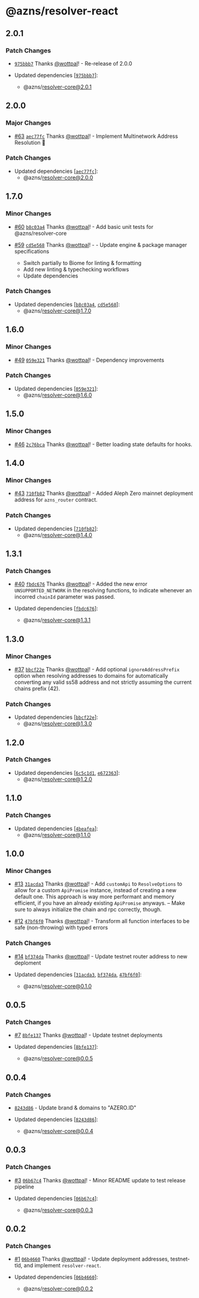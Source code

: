 # @azns/resolver-react

## 2.0.1

### Patch Changes

- [`975bbb7`](https://github.com/azero-id/resolver/commit/975bbb72644952f3b7e1d69d7ab6e01efd7a4384) Thanks [@wottpal](https://github.com/wottpal)! - Re-release of 2.0.0

- Updated dependencies [[`975bbb7`](https://github.com/azero-id/resolver/commit/975bbb72644952f3b7e1d69d7ab6e01efd7a4384)]:
  - @azns/resolver-core@2.0.1

## 2.0.0

### Major Changes

- [#63](https://github.com/azero-id/resolver/pull/63) [`aec77fc`](https://github.com/azero-id/resolver/commit/aec77fce4d1637484e11d7f9d3067a6410e2b1dd) Thanks [@wottpal](https://github.com/wottpal)! - Implement Multinetwork Address Resolution 🚀

### Patch Changes

- Updated dependencies [[`aec77fc`](https://github.com/azero-id/resolver/commit/aec77fce4d1637484e11d7f9d3067a6410e2b1dd)]:
  - @azns/resolver-core@2.0.0

## 1.7.0

### Minor Changes

- [#60](https://github.com/azero-id/resolver/pull/60) [`b8c03a4`](https://github.com/azero-id/resolver/commit/b8c03a403a88d8133fba55d168a154baf2250ae9) Thanks [@wottpal](https://github.com/wottpal)! - Add basic unit tests for @azns/resolver-core

- [#59](https://github.com/azero-id/resolver/pull/59) [`cd5e568`](https://github.com/azero-id/resolver/commit/cd5e568b84d00b04d0fc718cab4a86c6513e0c63) Thanks [@wottpal](https://github.com/wottpal)! - - Update engine & package manager specifications
  - Switch partially to Biome for linting & formatting
  - Add new linting & typechecking workflows
  - Update dependencies

### Patch Changes

- Updated dependencies [[`b8c03a4`](https://github.com/azero-id/resolver/commit/b8c03a403a88d8133fba55d168a154baf2250ae9), [`cd5e568`](https://github.com/azero-id/resolver/commit/cd5e568b84d00b04d0fc718cab4a86c6513e0c63)]:
  - @azns/resolver-core@1.7.0

## 1.6.0

### Minor Changes

- [#49](https://github.com/azero-id/resolver/pull/49) [`059e321`](https://github.com/azero-id/resolver/commit/059e3215ebb54a830b088f80a0796a4c8d0ccda6) Thanks [@wottpal](https://github.com/wottpal)! - Dependency improvements

### Patch Changes

- Updated dependencies [[`059e321`](https://github.com/azero-id/resolver/commit/059e3215ebb54a830b088f80a0796a4c8d0ccda6)]:
  - @azns/resolver-core@1.6.0

## 1.5.0

### Minor Changes

- [#46](https://github.com/azero-id/resolver/pull/46) [`2c76bca`](https://github.com/azero-id/resolver/commit/2c76bcae642948bca86e85dc663f0440c31e2040) Thanks [@wottpal](https://github.com/wottpal)! - Better loading state defaults for hooks.

## 1.4.0

### Minor Changes

- [#43](https://github.com/azero-id/resolver/pull/43) [`710fb82`](https://github.com/azero-id/resolver/commit/710fb82c04a572c43a5fcacfc6de0f51c425696d) Thanks [@wottpal](https://github.com/wottpal)! - Added Aleph Zero mainnet deployment address for `azns_router` contract.

### Patch Changes

- Updated dependencies [[`710fb82`](https://github.com/azero-id/resolver/commit/710fb82c04a572c43a5fcacfc6de0f51c425696d)]:
  - @azns/resolver-core@1.4.0

## 1.3.1

### Patch Changes

- [#40](https://github.com/azero-id/resolver/pull/40) [`fbdc676`](https://github.com/azero-id/resolver/commit/fbdc67609cef2b49627ff8db58385d272b0e28c9) Thanks [@wottpal](https://github.com/wottpal)! - Added the new error `UNSUPPORTED_NETWORK` in the resolving functions, to indicate whenever an incorred `chainId` parameter was passed.

- Updated dependencies [[`fbdc676`](https://github.com/azero-id/resolver/commit/fbdc67609cef2b49627ff8db58385d272b0e28c9)]:
  - @azns/resolver-core@1.3.1

## 1.3.0

### Minor Changes

- [#37](https://github.com/azero-id/resolver/pull/37) [`bbcf22e`](https://github.com/azero-id/resolver/commit/bbcf22e4a28d92f7595b33993a4cded5c43bd547) Thanks [@wottpal](https://github.com/wottpal)! - Add optional `ignoreAddressPrefix` option when resolving addresses to domains for automatically converting any valid ss58 address and not strictly assuming the current chains prefix (42).

### Patch Changes

- Updated dependencies [[`bbcf22e`](https://github.com/azero-id/resolver/commit/bbcf22e4a28d92f7595b33993a4cded5c43bd547)]:
  - @azns/resolver-core@1.3.0

## 1.2.0

### Patch Changes

- Updated dependencies [[`6c5c1d1`](https://github.com/azero-id/resolver/commit/6c5c1d1801295a7e3e36b87db08ec35d3b4298f1), [`e672363`](https://github.com/azero-id/resolver/commit/e6723631a398d45bb8be0e72b793406cb724491d)]:
  - @azns/resolver-core@1.2.0

## 1.1.0

### Patch Changes

- Updated dependencies [[`4beafea`](https://github.com/azero-id/resolver/commit/4beafea400fd76d284755d9ba698f9c6cbb899e1)]:
  - @azns/resolver-core@1.1.0

## 1.0.0

### Minor Changes

- [#13](https://github.com/azero-id/resolver/pull/13) [`31acda3`](https://github.com/azero-id/resolver/commit/31acda37409cdd945fa12669bac364e3eb312990) Thanks [@wottpal](https://github.com/wottpal)! - Add `customApi` to `ResolveOptions` to allow for a custom `ApiPromise` instance, instead of creating a new default one. This approach is way more performant and memory efficient, if you have an already existing `ApiPromise` anyways. – Make sure to always initialize the chain and rpc correctly, though.

- [#12](https://github.com/azero-id/resolver/pull/12) [`47bf6f0`](https://github.com/azero-id/resolver/commit/47bf6f0a42e4a8e837be0812e0a65a7089687f3c) Thanks [@wottpal](https://github.com/wottpal)! - Transform all function interfaces to be safe (non-throwing) with typed errors

### Patch Changes

- [#14](https://github.com/azero-id/resolver/pull/14) [`bf374da`](https://github.com/azero-id/resolver/commit/bf374daa0e7405c38f1dbe64e4f4e31f592dc751) Thanks [@wottpal](https://github.com/wottpal)! - Update testnet router address to new deploment

- Updated dependencies [[`31acda3`](https://github.com/azero-id/resolver/commit/31acda37409cdd945fa12669bac364e3eb312990), [`bf374da`](https://github.com/azero-id/resolver/commit/bf374daa0e7405c38f1dbe64e4f4e31f592dc751), [`47bf6f0`](https://github.com/azero-id/resolver/commit/47bf6f0a42e4a8e837be0812e0a65a7089687f3c)]:
  - @azns/resolver-core@0.1.0

## 0.0.5

### Patch Changes

- [#7](https://github.com/azero-id/resolver/pull/7) [`8bfe137`](https://github.com/azero-id/resolver/commit/8bfe1374a22c10986340621dff36bbafbf45431b) Thanks [@wottpal](https://github.com/wottpal)! - Update testnet deployments

- Updated dependencies [[`8bfe137`](https://github.com/azero-id/resolver/commit/8bfe1374a22c10986340621dff36bbafbf45431b)]:
  - @azns/resolver-core@0.0.5

## 0.0.4

### Patch Changes

- [`8243d86`](https://github.com/azero-id/resolver/commit/8243d8648b6e8bfcbe88b00e8f0b4cd65eae6e5e) - Update brand & domains to "AZERO.ID"

- Updated dependencies [[`8243d86`](https://github.com/azero-id/resolver/commit/8243d8648b6e8bfcbe88b00e8f0b4cd65eae6e5e)]:
  - @azns/resolver-core@0.0.4

## 0.0.3

### Patch Changes

- [#3](https://github.com/azero-id/resolver/pull/3) [`06b67c4`](https://github.com/azero-id/resolver/commit/06b67c4cc2ec2131e9743bd3719b127ca0c92168) Thanks [@wottpal](https://github.com/wottpal)! - Minor README update to test release pipeline

- Updated dependencies [[`06b67c4`](https://github.com/azero-id/resolver/commit/06b67c4cc2ec2131e9743bd3719b127ca0c92168)]:
  - @azns/resolver-core@0.0.3

## 0.0.2

### Patch Changes

- [#1](https://github.com/azero-id/resolver/pull/1) [`06b4660`](https://github.com/azero-id/resolver/commit/06b466022a9f517bdc073e46b24def2265be0347) Thanks [@wottpal](https://github.com/wottpal)! - Update deployment addresses, testnet-tld, and implement `resolver-react`.

- Updated dependencies [[`06b4660`](https://github.com/azero-id/resolver/commit/06b466022a9f517bdc073e46b24def2265be0347)]:
  - @azns/resolver-core@0.0.2
